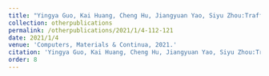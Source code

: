 ```yaml
---
title: "Yingya Guo, Kai Huang, Cheng Hu, Jiangyuan Yao, Siyu Zhou:Traffic engineering in dynamic hybrid segment routing networks."
collection: otherpublications
permalink: /otherpublications/2021/1/4-112-121
date: 2021/1/4
venue: 'Computers, Materials & Continua, 2021.'
citation: 'Yingya Guo, Kai Huang, Cheng Hu, Jiangyuan Yao, Siyu Zhou:Traffic engineering in dynamic hybrid segment routing networks, Computers, Materials & Continua, 2021.'
order: 8
---
```

